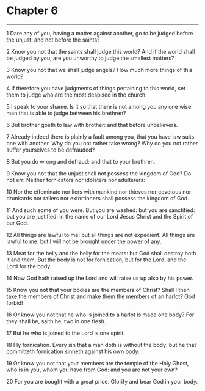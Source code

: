 # Chapter 6

***

1 Dare any of you, having a matter against another, go to be judged before the unjust: and not before the saints?

2 Know you not that the saints shall judge this world? And if the world shall be judged by you, are you unworthy to judge the smallest matters?

3 Know you not that we shall judge angels? How much more things of this world?

4 If therefore you have judgments of things pertaining to this world, set them to judge who are the most despised in the church.

5 I speak to your shame. Is it so that there is not among you any one wise man that is able to judge between his brethren?

6 But brother goeth to law with brother: and that before unbelievers.

7 Already indeed there is plainly a fault among you, that you have law suits one with another. Why do you not rather take wrong? Why do you not rather suffer yourselves to be defrauded?

8 But you do wrong and defraud: and that to your brethren.

9 Know you not that the unjust shall not possess the kingdom of God? Do not err: Neither fornicators nor idolaters nor adulterers:

10 Nor the effeminate nor liers with mankind nor thieves nor covetous nor drunkards nor railers nor extortioners shall possess the kingdom of God.

11 And such some of you were. But you are washed: but you are sanctified: but you are justified: in the name of our Lord Jesus Christ and the Spirit of our God.

12 All things are lawful to me: but all things are not expedient. All things are lawful to me: but I will not be brought under the power of any.

13 Meat for the belly and the belly for the meats: but God shall destroy both it and them. But the body is not for fornication, but for the Lord: and the Lord for the body.

14 Now God hath raised up the Lord and will raise us up also by his power.

15 Know you not that your bodies are the members of Christ? Shall I then take the members of Christ and make them the members of an harlot? God forbid!

16 Or know you not that he who is joined to a harlot is made one body? For they shall be, saith he, two in one flesh.

17 But he who is joined to the Lord is one spirit.

18 Fly fornication. Every sin that a man doth is without the body: but he that committeth fornication sinneth against his own body.

19 Or know you not that your members are the temple of the Holy Ghost, who is in you, whom you have from God: and you are not your own?

20 For you are bought with a great price. Glorify and bear God in your body.

